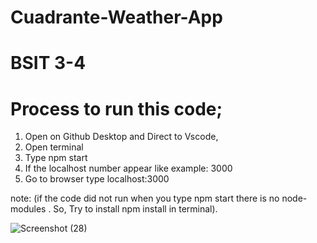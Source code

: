 # Cuadrante-Weather-App
# BSIT 3-4
# Process to run this code;
1. Open on Github Desktop and Direct to Vscode,
2. Open terminal 
3. Type npm start
4. If the localhost number appear like example: 3000 
5. Go to browser type localhost:3000

note: (if the code did not run when you type npm start there is no node-modules . So, Try to install npm install in terminal).

![Screenshot (28)](https://user-images.githubusercontent.com/96381650/208463316-69185314-a870-4fef-ae78-6d4f04ef1c1d.png)
